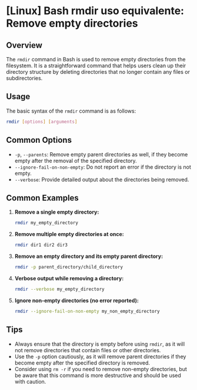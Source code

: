 # [Linux] Bash rmdir uso equivalente: Remove empty directories

## Overview
The `rmdir` command in Bash is used to remove empty directories from the filesystem. It is a straightforward command that helps users clean up their directory structure by deleting directories that no longer contain any files or subdirectories.

## Usage
The basic syntax of the `rmdir` command is as follows:

```bash
rmdir [options] [arguments]
```

## Common Options
- `-p`, `--parents`: Remove empty parent directories as well, if they become empty after the removal of the specified directory.
- `--ignore-fail-on-non-empty`: Do not report an error if the directory is not empty.
- `--verbose`: Provide detailed output about the directories being removed.

## Common Examples

1. **Remove a single empty directory:**
   ```bash
   rmdir my_empty_directory
   ```

2. **Remove multiple empty directories at once:**
   ```bash
   rmdir dir1 dir2 dir3
   ```

3. **Remove an empty directory and its empty parent directory:**
   ```bash
   rmdir -p parent_directory/child_directory
   ```

4. **Verbose output while removing a directory:**
   ```bash
   rmdir --verbose my_empty_directory
   ```

5. **Ignore non-empty directories (no error reported):**
   ```bash
   rmdir --ignore-fail-on-non-empty my_non_empty_directory
   ```

## Tips
- Always ensure that the directory is empty before using `rmdir`, as it will not remove directories that contain files or other directories.
- Use the `-p` option cautiously, as it will remove parent directories if they become empty after the specified directory is removed.
- Consider using `rm -r` if you need to remove non-empty directories, but be aware that this command is more destructive and should be used with caution.